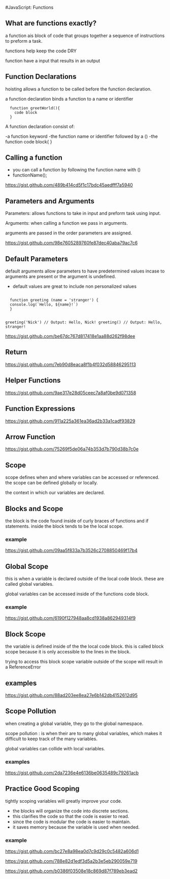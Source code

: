 #JavaScript: Functions

## What are functions exactly?

a function ais block of code that groups together a sequence of instructions to preform a task.

functions help keep the code DRY

function have a input that results in an output

## Function Declarations

hoisting allows a function to be called before the function declaration.

a function declaration binds a function to a name or identifier

```
  function greetWorld(){
    code block
  }
```

A function declaration consist of:

-a function keyword
-the function name or identifier followed by a ()
-the function code block{ }

## Calling a function

- you can call a function by following the function name with ()
- functionName();

https://gist.github.com/489b414cd5f1c17bdc45aedfff7a5940

## Parameters and Arguments

Parameters: allows functions to take in input and preform task using input.

Arguments: when calling a function we pass in arguments.

arguments are passed in the order parameters are assigned.

https://gist.github.com/98e7605289760fe87dec40aba79ac7c6

## Default Parameters

default arguments allow parameters to have predetermined values incase to arguments are present or the argument is undefined.

- default values are great to include non personalized values

<code>
  function greeting (name = 'stranger') {
  console.log(`Hello, ${name}!`)
  }
 
  greeting('Nick') // Output: Hello, Nick!
  greeting() // Output: Hello, stranger!
</code>

https://gist.github.com/be67dc767d817418e1aa88d262f98dee

## Return

https://gist.github.com/7eb90d8eaca8f1b4f032d58846295113

## Helper Functions

https://gist.github.com/9ae317e28d05ceec7a8af0be9d071358

## Function Expressions

https://gist.github.com/911a225a361ea36ad2b33a1cadf93829

## Arrow Function

https://gist.github.com/75269f5de06a74b353d7b790d38b7c0e

## Scope

scope defines when and where variables can be accessed or referenced. the scope can be defined globally or locally.

the context in which our variables are declared.

## Blocks and Scope

the block is the code found inside of curly braces of functions and if statements. inside the block tends to be the local scope.

### example
https://gist.github.com/09aa5f833a7b3526c2708850469f17b4

## Global Scope

this is when a variable is declared outside of the local code block. these are called global variables.

global variables can be accessed inside of the functions code block.

### example

https://gist.github.com/6190f127948aa8cd1938a862949314f9

## Block Scope

the variable is defined inside of the the local code block. this is called block scope because it is only accessible to the lines in the block.

trying to access this block scope variable outside of the scope will result in a ReferenceError

## examples

https://gist.github.com/88ad203ee8ea27e6b142db4152612d95

## Scope Pollution

when creating a global variable, they go to the global namespace.

scope pollution : is when their are to many global variables, which makes it difficult to keep track of the many variables.

global variables can collide with local variables.

### examples
https://gist.github.com/2da7236e4e6136be0635489c79261acb

## Practice Good Scoping
tightly scoping variables will greatly improve your code.
- the blocks will organize the code into discrete sections.
- this clarifies the code so that the code is easier to read.
- since the code is modular the code is easier to maintain.
- it saves memory because the variable is used when needed.

### example

https://gist.github.com/bc27e8a98ea0d7c9d29c0c5482a606d1

https://gist.github.com/788e82d1edf3d5a2b3e5eb290059e719

https://gist.github.com/b0386f03508e18c869d87f789eb3ead2


